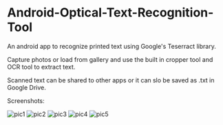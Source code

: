 # Android-Optical-Text-Recognition-Tool
An android app to recognize printed text using Google's Teserract library.

Capture photos or load from gallery and use the built in cropper tool and OCR tool to extract text.

Scanned text can be shared to other apps or it can slo be saved as .txt in Google Drive.

Screenshots:

![pic1](https://github.com/pavitrakumar78/Android-Optical-Text-Recognition-Tool/blob/master/screenshots/Screenshot_20161013-175851.png)
![pic2](https://github.com/pavitrakumar78/Android-Optical-Text-Recognition-Tool/blob/master/screenshots/Screenshot_20161013-175901.png)
![pic3](https://github.com/pavitrakumar78/Android-Optical-Text-Recognition-Tool/blob/master/screenshots/Screenshot_20161013-175909.png)
![pic4](https://github.com/pavitrakumar78/Android-Optical-Text-Recognition-Tool/blob/master/screenshots/Screenshot_20161013-175919.png)
![pic5](https://github.com/pavitrakumar78/Android-Optical-Text-Recognition-Tool/blob/master/screenshots/Screenshot_20161013-175933.png)


